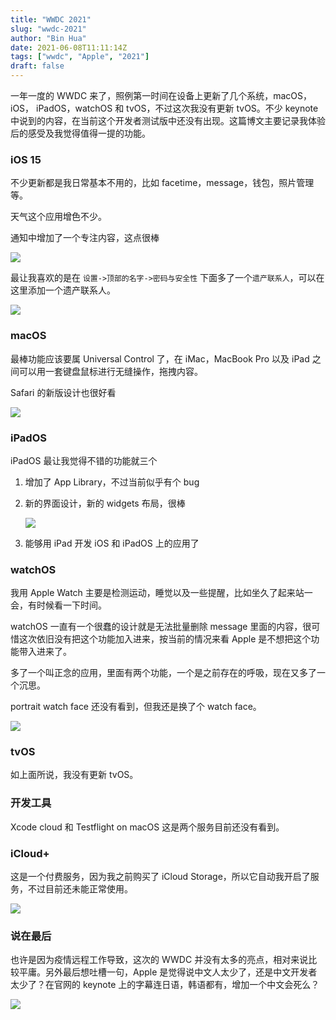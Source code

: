 ```yaml
---
title: "WWDC 2021"
slug: "wwdc-2021"
author: "Bin Hua"
date: 2021-06-08T11:11:14Z
tags: ["wwdc", "Apple", "2021"]
draft: false
---
```


一年一度的 WWDC 来了，照例第一时间在设备上更新了几个系统，macOS，iOS， iPadOS，watchOS 和 tvOS，不过这次我没有更新 tvOS。不少 keynote 中说到的内容，在当前这个开发者测试版中还没有出现。这篇博文主要记录我体验后的感受及我觉得值得一提的功能。

### iOS 15

不少更新都是我日常基本不用的，比如 facetime，message，钱包，照片管理等。

天气这个应用增色不少。

通知中增加了一个专注内容，这点很棒

![](https://storage.tourcoder.com/tcblog/wwdc-2021-03.jpg)

最让我喜欢的是在 `设置->顶部的名字->密码与安全性` 下面多了一个`遗产联系人`，可以在这里添加一个遗产联系人。

![](https://storage.tourcoder.com/tcblog/wwdc-2021-04.jpg)

### macOS

最棒功能应该要属 Universal Control 了，在 iMac，MacBook Pro 以及 iPad 之间可以用一套键盘鼠标进行无缝操作，拖拽内容。

Safari 的新版设计也很好看

![](https://storage.tourcoder.com/tcblog/wwdc-2021-02.jpg)

### iPadOS

iPadOS 最让我觉得不错的功能就三个

1. 增加了 App Library，不过当前似乎有个 bug

2. 新的界面设计，新的 widgets 布局，很棒

    ![](https://storage.tourcoder.com/tcblog/wwdc-2021-05.jpg)

3. 能够用 iPad 开发 iOS 和 iPadOS 上的应用了

### watchOS

我用 Apple Watch 主要是检测运动，睡觉以及一些提醒，比如坐久了起来站一会，有时候看一下时间。

watchOS 一直有一个很蠢的设计就是无法批量删除 message 里面的内容，很可惜这次依旧没有把这个功能加入进来，按当前的情况来看 Apple 是不想把这个功能带入进来了。

多了一个叫正念的应用，里面有两个功能，一个是之前存在的呼吸，现在又多了一个沉思。

portrait watch face 还没有看到，但我还是换了个 watch face。

![](https://storage.tourcoder.com/tcblog/wwdc-2021-01.jpg)

### tvOS

如上面所说，我没有更新 tvOS。

### 开发工具

Xcode cloud 和 Testflight on macOS 这是两个服务目前还没有看到。

### iCloud+

这是一个付费服务，因为我之前购买了 iCloud Storage，所以它自动我开启了服务，不过目前还未能正常使用。

![](https://storage.tourcoder.com/tcblog/wwdc-2021-06.jpg)

### 说在最后

也许是因为疫情远程工作导致，这次的 WWDC 并没有太多的亮点，相对来说比较平庸。另外最后想吐槽一句，Apple 是觉得说中文人太少了，还是中文开发者太少了？在官网的 keynote 上的字幕连日语，韩语都有，增加一个中文会死么？

![](https://storage.tourcoder.com/tcblog/wwdc-2021-00.jpg)
